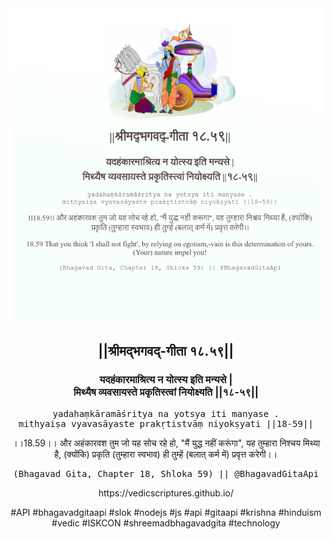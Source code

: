 <img src="../../asset/BG_18_59.png"/>
<center><h2>||श्रीमद्‍भगवद्‍-गीता १८.५९||</h2>
<h3>यदहंकारमाश्रित्य न योत्स्य इति मन्यसे |<br/>मिथ्यैष व्यवसायस्ते प्रकृतिस्त्वां नियोक्ष्यति ||१८-५९||</h3>
<pre>yadahaṃkāramāśritya na yotsya iti manyase .<br/>mithyaiṣa vyavasāyaste prakṛtistvāṃ niyokṣyati ||18-59||</pre>
<p>।।18.59।। और अहंकारवश तुम जो यह सोच रहे हो, "मैं युद्ध नहीं करूंगा", यह तुम्हारा निश्चय मिथ्या है, (क्योंकि) प्रकृति (तुम्हारा स्वभाव) ही तुम्हें (बलात् कर्म में) प्रवृत्त करेगी।।</p>
<pre>(Bhagavad Gita, Chapter 18, Shloka 59) || @BhagavadGitaApi</pre><p>https://vedicscriptures.github.io/</p><p>#API #bhagavadgitaapi #slok #nodejs #js #api #gitaapi #krishna #hinduism #vedic #ISKCON #shreemadbhagavadgita #technology</p></center>